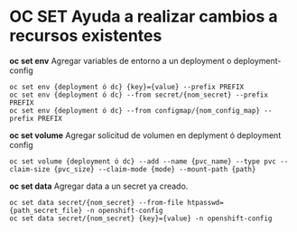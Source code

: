 **OC SET** Ayuda a realizar cambios a recursos existentes
=========================================================

**oc set env** Agregar variables de entorno a un deployment o deployment-config

    oc set env {deployment ó dc} {key}={value} --prefix PREFIX
    oc set env {deployment ó dc} --from secret/{nom_secret} --prefix PREFIX
    oc set env {deployment ó dc} --from configmap/{nom_config_map} --prefix PREFIX

**oc set volume** Agregar solicitud de volumen en deplyment ó deployment config

    oc set volume {deployment ó dc} --add --name {pvc_name} --type pvc --claim-size {pvc_size} --claim-mode {mode} --mount-path {path}

**oc set data** Agregar data a un secret ya creado.

    oc set data secret/{nom_secret} --from-file htpasswd={path_secret_file} -n openshift-config
    oc set data secret/{nom_secret} {key}={value} -n openshift-config

